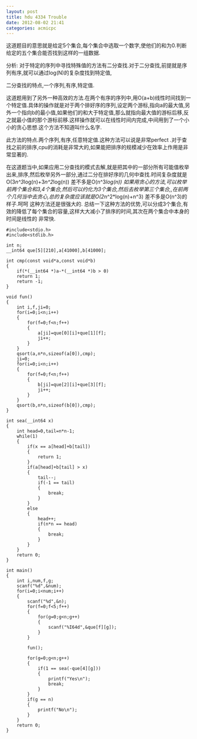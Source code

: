 ```yaml
---
layout: post
title: hdu 4334 Trouble			
date: 2012-08-02 21:41
categories: acmicpc
---
```


这道题目的意思就是给定5个集合,每个集合中选取一个数字,使他们的和为0.判断给定的五个集合能否找到这样的一组数据.

分析: 对于特定的序列中寻找特殊值的方法有二分查找.对于二分查找,前提就是序列有序,就可以通过log(N)的复杂度找到特定值,

二分查找的特点,一个序列,有序,特定值.

这道题用到了另外一种高效的方法.在两个有序的序列中,用O(a+b)线性时间找到一个特定值.具体的操作就是对于两个排好序的序列,设定两个游标,指向a的最大值,另外一个指向b的最小值,如果他们的和大于特定值,那么就指向最大值的游标后移,反之就最小值的那个游标前移.这样操作就可以在线性时间内完成,中间用到了一个小小的贪心思想.这个方法不知道叫什么名字.

此方法的特点.两个序列,有序,任意特定值.这种方法可以说是非常perfect .对于查找之前的排序,cpu的消耗是非常大的,如果能把排序的规模减少在效率上作用是非常显著的. 

在这道题当中,如果应用二分查找的模式去解,就是把其中的一部分所有可能值枚举出来,排序,然后枚举另外一部分,通过二分在排好序的几何中查找.时间复杂度就是O(3*n^3*log(n)+3*n^2*log(n)) 差不多是O(n^3*log(n))   如果用贪心的方法,可以枚举前两个集合和3,4个集合,然后可以约化为3个集合,然后去枚举第三个集合,,在前两个几何当中去贪心,总的复杂度应该就是O(2*n^2*log(n)+n^3) 差不多是O(n^3)的样子.呵呵 这种方法还是很强大的. 总结一下这种方法的优势,可以分成3个集合,有效的降低了每个集合的容量,这样大大减小了排序的时间,其次在两个集合中本身的时间是线性的 非常快.

    #include<stdio.h>  
    #include<stdlib.h>  
      
    int n;  
    __int64 que[5][210],a[41000],b[41000];  
      
    int cmp(const void*a,const void*b)  
    {  
        if(*(__int64 *)a-*(__int64 *)b > 0)  
        return 1;  
        return -1;  
    }  
      
    void fun()  
    {  
        int i,f,ji=0;  
        for(i=0;i<n;i++)  
        {  
            for(f=0;f<n;f++)  
            {  
                a[ji]=que[0][i]+que[1][f];  
                ji++;              
            }          
        }  
        qsort(a,n*n,sizeof(a[0]),cmp);  
        ji=0;      
        for(i=0;i<n;i++)  
        {  
            for(f=0;f<n;f++)  
            {  
                b[ji]=que[2][i]+que[3][f];  
                ji++;              
            }          
        }      
        qsort(b,n*n,sizeof(b[0]),cmp);  
    }  
      
    int sea(__int64 x)  
    {  
        int head=0,tail=n*n-1;  
        while(1)  
        {  
            if(x == a[head]+b[tail])  
            {  
                return 1;  
            }  
            if(a[head]+b[tail] > x)  
            {  
                tail--;  
                if(-1 == tail)  
                {  
                    break;  
                }  
            }  
            else  
            {  
                head++;  
                if(n*n == head)  
                {  
                    break;  
                }  
            }      
        }  
        return 0;  
    }  
      
    int main()  
    {  
        int i,num,f,g;  
        scanf("%d",&num);  
        for(i=0;i<num;i++)  
        {  
            scanf("%d",&n);  
            for(f=0;f<5;f++)  
            {  
                for(g=0;g<n;g++)  
                {  
                    scanf("%I64d",&que[f][g]);              
                }  
            }  
              
            fun();  
              
            for(g=0;g<n;g++)  
            {  
                if(1 == sea(-que[4][g]))  
                {  
                    printf("Yes\n");  
                    break;  
                }  
            }  
            if(g == n)  
            {  
                printf("No\n");  
            }  
        }  
        return 0;  
    }  